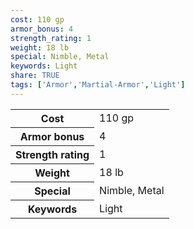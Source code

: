 ```yaml
---
cost: 110 gp
armor_bonus: 4
strength_rating: 1
weight: 18 lb
special: Nimble, Metal
keywords: Light
share: TRUE
tags: ['Armor','Martial-Armor','Light']
---
```

<p><span style="overflow-x: auto;"><table><tbody><tr><th>Cost</th><td>110 gp</td></tr><tr><th>Armor bonus</th><td>4</td></tr><tr><th>Strength rating</th><td>1</td></tr><tr><th>Weight</th><td>18 lb</td></tr><tr><th>Special</th><td>Nimble, Metal</td></tr><tr><th>Keywords</th><td>Light</td></tr></tbody></table></span></p>